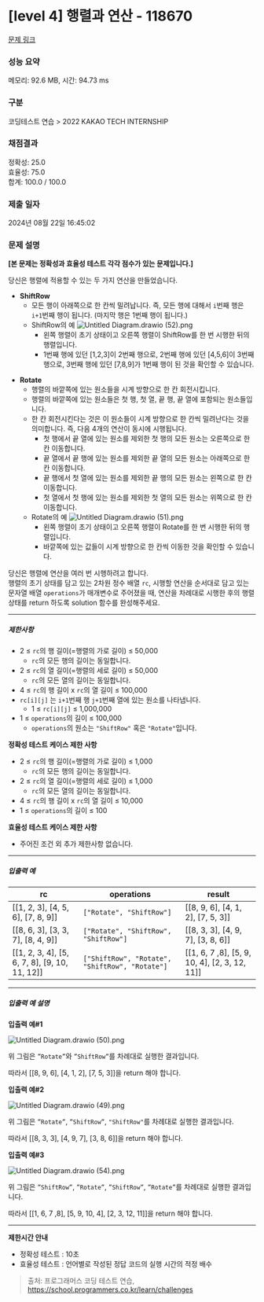 # [level 4] 행렬과 연산 - 118670 

[문제 링크](https://school.programmers.co.kr/learn/courses/30/lessons/118670) 

### 성능 요약

메모리: 92.6 MB, 시간: 94.73 ms

### 구분

코딩테스트 연습 > 2022 KAKAO TECH INTERNSHIP

### 채점결과

정확성: 25.0<br/>효율성: 75.0<br/>합계: 100.0 / 100.0

### 제출 일자

2024년 08월 22일 16:45:02

### 문제 설명

<p><strong>[본 문제는 정확성과 효율성 테스트 각각 점수가 있는 문제입니다.]</strong></p>

<p>당신은 행렬에 적용할 수 있는 두 가지 연산을 만들었습니다.</p>

<ul>
<li><strong>ShiftRow</strong>

<ul>
<li>모든 행이 아래쪽으로 한 칸씩 밀려납니다.
즉, 모든 행에 대해서 <code>i</code>번째 행은 <code>i+1</code>번째 행이 됩니다. (마지막 행은 1번째 행이 됩니다.)</li>
<li>ShiftRow의 예
<img src="https://grepp-programmers.s3.ap-northeast-2.amazonaws.com/files/production/adc18f4a-5a51-40eb-9b57-997efbf27e96/Untitled%20Diagram.drawio%20%2852%29.png" title="" alt="Untitled Diagram.drawio (52).png">

<ul>
<li>왼쪽 행렬이 초기 상태이고 오른쪽 행렬이 ShiftRow를 한 번 시행한 뒤의 행렬입니다.</li>
<li>1번째 행에 있던 [1,2,3]이 2번째 행으로, 2번째 행에 있던 [4,5,6]이 3번째 행으로, 3번째 행에 있던 [7,8,9]가 1번째 행이 된 것을 확인할 수 있습니다.</li>
</ul></li>
</ul></li>
</ul>

<ul>
<li><strong>Rotate</strong>

<ul>
<li>행렬의 바깥쪽에 있는 원소들을 시계 방향으로 한 칸 회전시킵니다.</li>
<li>행렬의 바깥쪽에 있는 원소들은 첫 행, 첫 열, 끝 행, 끝 열에 포함되는 원소들입니다.</li>
<li>한 칸 회전시킨다는 것은 이 원소들이 시계 방향으로 한 칸씩 밀려난다는 것을 의미합니다.
즉, 다음 4개의 연산이 동시에 시행됩니다.

<ul>
<li>첫 행에서 끝 열에 있는 원소를 제외한 첫 행의 모든 원소는 오른쪽으로 한 칸 이동합니다.</li>
<li>끝 열에서 끝 행에 있는 원소를 제외한 끝 열의 모든 원소는 아래쪽으로 한 칸 이동합니다.</li>
<li>끝 행에서 첫 열에 있는 원소를 제외한 끝 행의 모든 원소는 왼쪽으로 한 칸 이동합니다.</li>
<li>첫 열에서 첫 행에 있는 원소를 제외한 첫 열의 모든 원소는 위쪽으로 한 칸 이동합니다.</li>
</ul></li>
<li>Rotate의 예
<img src="https://grepp-programmers.s3.ap-northeast-2.amazonaws.com/files/production/a03423c4-60fa-4841-a4e7-271be6202484/Untitled%20Diagram.drawio%20%2851%29.png" title="" alt="Untitled Diagram.drawio (51).png">

<ul>
<li>왼쪽 행렬이 초기 상태이고 오른쪽 행렬이 Rotate를 한 번 시행한 뒤의 행렬입니다.</li>
<li>바깥쪽에 있는 값들이 시계 방향으로 한 칸씩 이동한 것을 확인할 수 있습니다.</li>
</ul></li>
</ul></li>
</ul>

<p>당신은 행렬에 연산을 여러 번 시행하려고 합니다.<br>
행렬의 초기 상태를 담고 있는 2차원 정수 배열 <code>rc</code>, 시행할 연산을 순서대로 담고 있는 문자열 배열 <code>operations</code>가 매개변수로 주어졌을 때, 연산을 차례대로 시행한 후의 행렬 상태를 return 하도록 solution 함수를 완성해주세요.</p>

<hr>

<h5>제한사항</h5>

<ul>
<li>2 ≤ <code>rc</code>의 행 길이(=행렬의 가로 길이) ≤ 50,000

<ul>
<li><code>rc</code>의 모든 행의 길이는 동일합니다.</li>
</ul></li>
<li>2 ≤ <code>rc</code>의 열 길이(=행렬의 세로 길이) ≤ 50,000

<ul>
<li><code>rc</code>의 모든 열의 길이는 동일합니다.</li>
</ul></li>
<li>4 ≤ <code>rc</code>의 행 길이 x <code>rc</code>의 열 길이 ≤ 100,000</li>
<li><code>rc[i][j]</code> 는 <code>i+1</code>번째 행 <code>j+1</code>번째 열에 있는 원소를 나타냅니다.

<ul>
<li>1 ≤ <code>rc[i][j]</code> ≤ 1,000,000</li>
</ul></li>
<li>1 ≤ <code>operations</code>의 길이 ≤ 100,000

<ul>
<li><code>operations</code>의 원소는 <code>"ShiftRow"</code> 혹은 <code>"Rotate"</code>입니다.</li>
</ul></li>
</ul>

<p><strong>정확성 테스트 케이스 제한 사항</strong></p>

<ul>
<li>2 ≤ <code>rc</code>의 행 길이(=행렬의 가로 길이) ≤ 1,000

<ul>
<li><code>rc</code>의 모든 행의 길이는 동일합니다.</li>
</ul></li>
<li>2 ≤ <code>rc</code>의 열 길이(=행렬의 세로 길이) ≤ 1,000

<ul>
<li><code>rc</code>의 모든 열의 길이는 동일합니다.</li>
</ul></li>
<li>4 ≤ <code>rc</code>의 행 길이 x <code>rc</code>의 열 길이 ≤ 10,000</li>
<li>1 ≤ <code>operations</code>의 길이 ≤ 100</li>
</ul>

<p><strong>효율성 테스트 케이스 제한 사항</strong></p>

<ul>
<li>주어진 조건 외 추가 제한사항 없습니다.</li>
</ul>

<hr>

<h5>입출력 예</h5>
<table class="table">
        <thead><tr>
<th>rc</th>
<th>operations</th>
<th>result</th>
</tr>
</thead>
        <tbody><tr>
<td>[[1, 2, 3], [4, 5, 6], [7, 8, 9]]</td>
<td><code>["Rotate", "ShiftRow"]</code></td>
<td>[[8, 9, 6], [4, 1, 2], [7, 5, 3]]</td>
</tr>
<tr>
<td>[[8, 6, 3], [3, 3, 7], [8, 4, 9]]</td>
<td><code>["Rotate", "ShiftRow", "ShiftRow"]</code></td>
<td>[[8, 3, 3], [4, 9, 7], [3, 8, 6]]</td>
</tr>
<tr>
<td>[[1, 2, 3, 4], [5, 6, 7, 8], [9, 10, 11, 12]]</td>
<td><code>["ShiftRow", "Rotate", "ShiftRow", "Rotate"]</code></td>
<td>[[1, 6, 7 ,8], [5, 9, 10, 4], [2, 3, 12, 11]]</td>
</tr>
</tbody>
      </table>
<hr>

<h5>입출력 예 설명</h5>

<p><strong>입출력 예#1</strong></p>

<p><img src="https://grepp-programmers.s3.ap-northeast-2.amazonaws.com/files/production/e409e001-6e7b-4695-9d8b-4a2abf0e6042/Untitled%20Diagram.drawio%20%2850%29.png" title="" alt="Untitled Diagram.drawio (50).png"></p>

<p>위 그림은 <code>”Rotate”</code>와 <code>”ShiftRow”</code>를 차례대로 실행한 결과입니다.</p>

<p>따라서 [[8, 9, 6], [4, 1, 2], [7, 5, 3]]을 return 해야 합니다.</p>

<p><strong>입출력 예#2</strong></p>

<p><img src="https://grepp-programmers.s3.ap-northeast-2.amazonaws.com/files/production/9005dfbe-288c-4dfd-8073-abe2eb594885/Untitled%20Diagram.drawio%20%2849%29.png" title="" alt="Untitled Diagram.drawio (49).png"></p>

<p>위 그림은 <code>”Rotate”</code>, <code>”ShiftRow”</code>, <code>"ShiftRow"</code>를 차례대로 실행한 결과입니다.</p>

<p>따라서 [[8, 3, 3], [4, 9, 7], [3, 8, 6]]을 return 해야 합니다.</p>

<p><strong>입출력 예#3</strong></p>

<p><img src="https://grepp-programmers.s3.ap-northeast-2.amazonaws.com/files/production/35ca2a90-0c48-4521-bf00-7bc9c4e8a18d/Untitled%20Diagram.drawio%20%2854%29.png" title="" alt="Untitled Diagram.drawio (54).png"></p>

<p>위 그림은 <code>”ShiftRow”</code>, <code>”Rotate”</code>, <code>”ShiftRow”</code>, <code>”Rotate”</code>를 차례대로 실행한 결과입니다.</p>

<p>따라서 [[1, 6, 7 ,8], [5, 9, 10, 4], [2, 3, 12, 11]]을 return 해야 합니다.</p>

<hr>

<p><strong>제한시간 안내</strong></p>

<ul>
<li>정확성 테스트 : 10초</li>
<li>효율성 테스트 : 언어별로 작성된 정답 코드의 실행 시간의 적정 배수</li>
</ul>


> 출처: 프로그래머스 코딩 테스트 연습, https://school.programmers.co.kr/learn/challenges